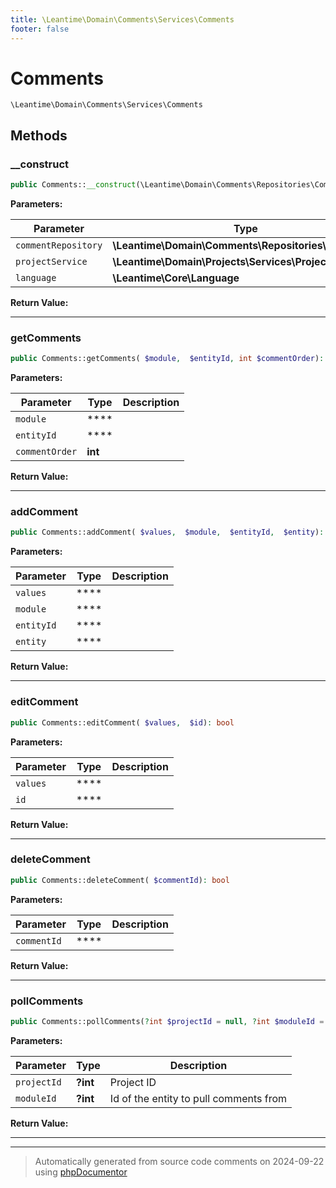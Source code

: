 ```yaml
---
title: \Leantime\Domain\Comments\Services\Comments
footer: false
---
```


# Comments




`\Leantime\Domain\Comments\Services\Comments`




## Methods

### __construct



```php
public Comments::__construct(\Leantime\Domain\Comments\Repositories\Comments $commentRepository, \Leantime\Domain\Projects\Services\Projects $projectService, \Leantime\Core\Language $language): mixed
```








**Parameters:**

| Parameter | Type | Description |
|-----------|------|-------------|
| `commentRepository` | **\Leantime\Domain\Comments\Repositories\Comments** |  |
| `projectService` | **\Leantime\Domain\Projects\Services\Projects** |  |
| `language` | **\Leantime\Core\Language** |  |


**Return Value:**





---
### getComments



```php
public Comments::getComments( $module,  $entityId, int $commentOrder): array|false
```








**Parameters:**

| Parameter | Type | Description |
|-----------|------|-------------|
| `module` | **** |  |
| `entityId` | **** |  |
| `commentOrder` | **int** |  |


**Return Value:**





---
### addComment



```php
public Comments::addComment( $values,  $module,  $entityId,  $entity): bool
```








**Parameters:**

| Parameter | Type | Description |
|-----------|------|-------------|
| `values` | **** |  |
| `module` | **** |  |
| `entityId` | **** |  |
| `entity` | **** |  |


**Return Value:**





---
### editComment



```php
public Comments::editComment( $values,  $id): bool
```








**Parameters:**

| Parameter | Type | Description |
|-----------|------|-------------|
| `values` | **** |  |
| `id` | **** |  |


**Return Value:**





---
### deleteComment



```php
public Comments::deleteComment( $commentId): bool
```








**Parameters:**

| Parameter | Type | Description |
|-----------|------|-------------|
| `commentId` | **** |  |


**Return Value:**





---
### pollComments



```php
public Comments::pollComments(?int $projectId = null, ?int $moduleId = null): array
```








**Parameters:**

| Parameter | Type | Description |
|-----------|------|-------------|
| `projectId` | **?int** | Project ID |
| `moduleId` | **?int** | Id of the entity to pull comments from |


**Return Value:**





---


---
> Automatically generated from source code comments on 2024-09-22 using [phpDocumentor](http://www.phpdoc.org/)
